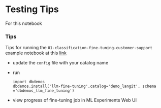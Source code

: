 # Testing Tips

For this notebook

### Tips

Tips for running the `01-classification-fine-tuning-customer-support` example notebook at this [link](https://notebooks.databricks.com/demos/llm-fine-tuning/index.html)

- update the `config` file with your catalog name
- run
  
  ```
  import dbdemos
  dbdemos.install('llm-fine-tuning',catalog='demo_langit', schema ='dbdemos_llm_fine_tuning')
  ```
- view progress of fine-tuning job in ML Experiments Web UI
